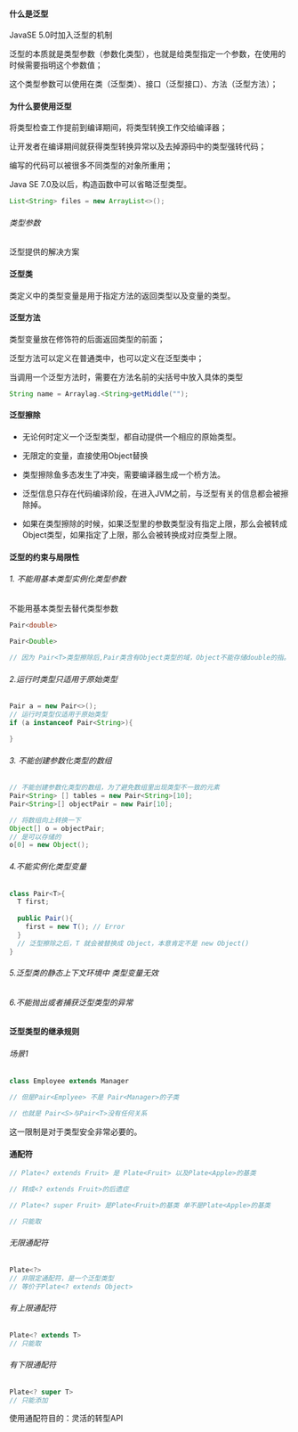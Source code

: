 #### 什么是泛型

JavaSE 5.0时加入泛型的机制

泛型的本质就是类型参数（参数化类型），也就是给类型指定一个参数，在使用的时候需要指明这个参数值；

这个类型参数可以使用在类（泛型类）、接口（泛型接口）、方法（泛型方法）；

#### 为什么要使用泛型

将类型检查工作提前到编译期间，将类型转换工作交给编译器；

让开发者在编译期间就获得类型转换异常以及去掉源码中的类型强转代码；

编写的代码可以被很多不同类型的对象所重用；

Java SE 7.0及以后，构造函数中可以省略泛型类型。

```java
List<String> files = new ArrayList<>();
```

###### 类型参数

泛型提供的解决方案

#### 泛型类

类定义中的类型变量是用于指定方法的返回类型以及变量的类型。 

#### 泛型方法

类型变量放在修饰符的后面返回类型的前面；

泛型方法可以定义在普通类中，也可以定义在泛型类中；

当调用一个泛型方法时，需要在方法名前的尖括号中放入具体的类型

```java
String name = Arraylag.<String>getMiddle("");
```

#### 泛型擦除

- 无论何时定义一个泛型类型，都自动提供一个相应的原始类型。
- 无限定的变量，直接使用Object替换
- 类型擦除鱼多态发生了冲突，需要编译器生成一个桥方法。

- 泛型信息只存在代码编译阶段，在进入JVM之前，与泛型有关的信息都会被擦除掉。
- 如果在类型擦除的时候，如果泛型里的参数类型没有指定上限，那么会被转成Object类型，如果指定了上限，那么会被转换成对应类型上限。

#### 泛型的约束与局限性

###### 1. 不能用基本类型实例化类型参数

不能用基本类型去替代类型参数

```java
Pair<double>

Pair<Double>
  
// 因为 Pair<T>类型擦除后,Pair类含有Object类型的域，Object不能存储double的指。
```

###### 2.运行时类型只适用于原始类型

```java
Pair a = new Pair<>();
// 运行时类型仅适用于原始类型
if (a instanceof Pair<String>){

}
```

###### 3. 不能创建参数化类型的数组

```java
// 不能创建参数化类型的数组，为了避免数组里出现类型不一致的元素
Pair<String> [] tables = new Pair<String>[10];
Pair<String>[] objectPair = new Pair[10];

// 将数组向上转换一下
Object[] o = objectPair;
// 是可以存储的
o[0] = new Object();
```

###### 4.不能实例化类型变量

```java
class Pair<T>{
  T first;
  
  public Pair(){
    first = new T(); // Error
  }
  // 泛型擦除之后，T 就会被替换成 Object，本意肯定不是 new Object()
}
```

###### 5.泛型类的静态上下文环境中 类型变量无效

###### 6.不能抛出或者捕获泛型类型的异常



#### 泛型类型的继承规则

###### 场景1

```java
class Employee extends Manager
  
// 但是Pair<Emplyee> 不是 Pair<Manager>的子类

// 也就是 Pair<S>与Pair<T>没有任何关系
```

这一限制是对于类型安全非常必要的。

#### 通配符

```java
// Plate<? extends Fruit> 是 Plate<Fruit> 以及Plate<Apple>的基类

// 转成<? extends Fruit>的后遗症

// Plate<? super Fruit> 是Plate<Fruit>的基类 单不是Plate<Apple>的基类

// 只能取
```

###### 无限通配符 

```java
Plate<?> 
// 非限定通配符，是一个泛型类型
// 等价于Plate<? extends Object>
```

###### 有上限通配符

```java
Plate<? extends T>
// 只能取
```

###### 有下限通配符

```java
Plate<? super T>
// 只能添加
```

使用通配符目的：灵活的转型API





